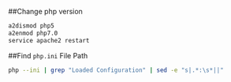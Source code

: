##Change php version
```bash
a2dismod php5
a2enmod php7.0
service apache2 restart
```
##Find `php.ini` File Path
```bash
php --ini | grep "Loaded Configuration" | sed -e "s|.*:\s*||"
```
